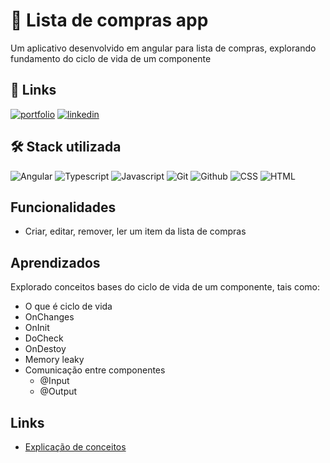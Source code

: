 # 🚀 Lista de compras app
Um aplicativo desenvolvido em angular para lista de compras, explorando fundamento do ciclo de vida de um componente


## 🔗 Links
[![portfolio](https://img.shields.io/badge/my_portfolio-000?style=for-the-badge&logo=ko-fi&logoColor=white)](https://portfolio-leo-santam.vercel.app/)
[![linkedin](https://img.shields.io/badge/linkedin-0A66C2?style=for-the-badge&logo=linkedin&logoColor=white)](https://www.linkedin.com/in/leonardolopessantana/)

## 🛠 Stack utilizada

![Angular](https://img.shields.io/badge/Angular-DD0031?style=for-the-badge&logo=angular&logoColor=white)
![Typescript](https://img.shields.io/badge/TypeScript-007ACC?style=for-the-badge&logo=typescript&logoColor=white)
![Javascript](https://img.shields.io/badge/JavaScript-F7DF1E?style=for-the-badge&logo=javascript&logoColor=black)
![Git](https://img.shields.io/badge/git-100000?style=for-the-badge&logo=git&logoColor=white)
![Github](https://img.shields.io/badge/GitHub-100000?style=for-the-badge&logo=github&logoColor=white)
![CSS](https://img.shields.io/badge/CSS3-1572B6?style=for-the-badge&logo=css3&logoColor=white)
![HTML](https://img.shields.io/badge/HTML5-E34F26?style=for-the-badge&logo=html5&logoColor=white)

## Funcionalidades

- Criar, editar, remover, ler um item da lista de compras


## Aprendizados
Explorado conceitos bases do ciclo de vida de um componente, tais como: 
- O que é ciclo de vida
- OnChanges
- OnInit
- DoCheck
- OnDestoy
- Memory leaky
- Comunicação entre componentes
  - @Input
  - @Output
## Links
- [Explicação de conceitos](https://github.com/leolive1506/life-cycle-angular/blob/main/conceitos.md)
